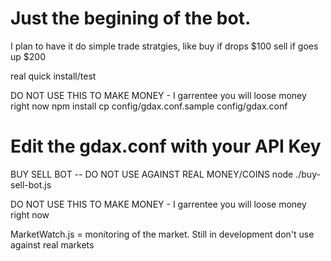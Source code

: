 # Just the begining of the bot.

I plan to have it do simple trade stratgies, like buy if drops $100 sell if goes up $200


real quick install/test

DO NOT USE THIS TO MAKE MONEY - I garrentee you will loose money right now
npm install
cp config/gdax.conf.sample config/gdax.conf 
# Edit the gdax.conf with your API Key
BUY SELL BOT -- DO NOT USE AGAINST REAL MONEY/COINS
node ./buy-sell-bot.js

DO NOT USE THIS TO MAKE MONEY - I garrentee you will loose money right now


MarketWatch.js  = monitoring of the market. Still in development don't use against real markets
